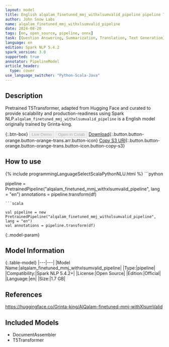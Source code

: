 ```yaml
---
layout: model
title: English alqalam_finetuned_mmj_withxlsumvalid_pipeline pipeline T5Transformer from Grinta-king
author: John Snow Labs
name: alqalam_finetuned_mmj_withxlsumvalid_pipeline
date: 2024-08-20
tags: [en, open_source, pipeline, onnx]
task: [Question Answering, Summarization, Translation, Text Generation]
language: en
edition: Spark NLP 5.4.2
spark_version: 3.0
supported: true
annotator: PipelineModel
article_header:
  type: cover
use_language_switcher: "Python-Scala-Java"
---
```


## Description

Pretrained T5Transformer, adapted from Hugging Face and curated to provide scalability and production-readiness using Spark NLP.`alqalam_finetuned_mmj_withxlsumvalid_pipeline` is a English model originally trained by Grinta-king.

{:.btn-box}
<button class="button button-orange" disabled>Live Demo</button>
<button class="button button-orange" disabled>Open in Colab</button>
[Download](https://s3.amazonaws.com/auxdata.johnsnowlabs.com/public/models/alqalam_finetuned_mmj_withxlsumvalid_pipeline_en_5.4.2_3.0_1724124965928.zip){:.button.button-orange.button-orange-trans.arr.button-icon}
[Copy S3 URI](s3://auxdata.johnsnowlabs.com/public/models/alqalam_finetuned_mmj_withxlsumvalid_pipeline_en_5.4.2_3.0_1724124965928.zip){:.button.button-orange.button-orange-trans.button-icon.button-copy-s3}

## How to use



<div class="tabs-box" markdown="1">
{% include programmingLanguageSelectScalaPythonNLU.html %}
```python

pipeline = PretrainedPipeline("alqalam_finetuned_mmj_withxlsumvalid_pipeline", lang = "en")
annotations =  pipeline.transform(df)   

```
```scala

val pipeline = new PretrainedPipeline("alqalam_finetuned_mmj_withxlsumvalid_pipeline", lang = "en")
val annotations = pipeline.transform(df)

```
</div>

{:.model-param}
## Model Information

{:.table-model}
|---|---|
|Model Name:|alqalam_finetuned_mmj_withxlsumvalid_pipeline|
|Type:|pipeline|
|Compatibility:|Spark NLP 5.4.2+|
|License:|Open Source|
|Edition:|Official|
|Language:|en|
|Size:|1.7 GB|

## References

https://huggingface.co/Grinta-king/AlQalam-finetuned-mmj-withXlsumValid

## Included Models

- DocumentAssembler
- T5Transformer